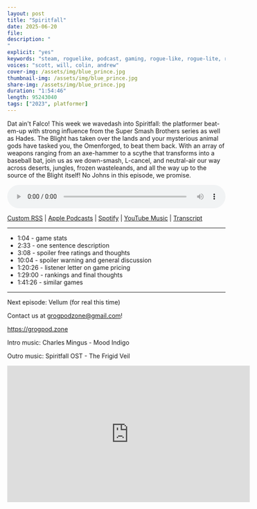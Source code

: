 ```yaml
---
layout: post
title: "Spiritfall"
date: 2025-06-20
file: 
description: "
"
explicit: "yes" 
keywords: "steam, roguelike, podcast, gaming, rogue-like, rogue-lite, roguelite"
voices: "scott, will, colin, andrew"
cover-img: /assets/img/blue_prince.jpg
thumbnail-img: /assets/img/blue_prince.jpg
share-img: /assets/img/blue_prince.jpg
duration: "1:54:46"
length: 95243040  
tags: ["2023", platformer]
---
```


Dat ain't Falco! This week we wavedash into Spiritfall: the platformer beat-em-up with strong influence from the Super Smash Brothers series as well as Hades. The Blight has taken over the lands and your mysterious animal gods have tasked you, the Omenforged, to beat them back. With an array of weapons ranging from an axe-hammer to a scythe that transforms into a baseball bat, join us as we down-smash, L-cancel, and neutral-air our way across deserts, jungles, frozen wasteleands, and all the way up to the source of the Blight itself! No Johns in this episode, we promise.

<div class="container">
  <audio controls style="width: 100%;">
    <source src="">
  </audio>
</div>

[Custom RSS](https://grogpod.zone/feed.xml) | [Apple Podcasts](https://podcasts.apple.com/us/podcast/blue-prince/id1650474911?i=1000711118287) | [Spotify](https://open.spotify.com/episode/1Sk2NVrimWWqIHbAu0ZqR3) | [YouTube Music](https://music.youtube.com/playlist?list=PL-ShOmyMvd4jYFChE6tgj0JYG8RKK4xe0) | [Transcript](https://github.com/ScottBurger/going_rogue_podcast/blob/master/docs/transcripts/blue_prince.txt)

---
* 1:04 - game stats
* 2:33 - one sentence description
* 3:08 - spoiler free ratings and thoughts
* 10:04 - spoiler warning and general discussion
* 1:20:26 - listener letter on game pricing
* 1:29:00 - rankings and final thoughts
* 1:41:26 - similar games

---

Next episode: Vellum (for real this time)

Contact us at grogpodzone@gmail.com!

https://grogpod.zone

Intro music: Charles Mingus - Mood Indigo

Outro music: Spiritfall OST - The Frigid Veil

<div class="embed-responsive embed-responsive-16by9">
<iframe width="560" height="315" src="https://www.youtube.com/embed/xxxxxxxxxx" title="YouTube video player" frameborder="0" allow="accelerometer; autoplay; clipboard-write; encrypted-media; gyroscope; picture-in-picture" allowfullscreen></iframe>
</div>
